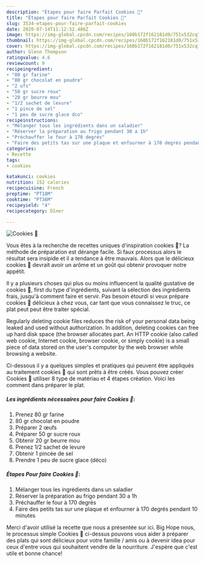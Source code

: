 ```yaml
---
description: "Étapes pour faire Parfait Cookies 🍫"
title: "Étapes pour faire Parfait Cookies 🍫"
slug: 3534-etapes-pour-faire-parfait-cookies
date: 2020-07-14T11:12:52.486Z
image: https://img-global.cpcdn.com/recipes/160b172f162181d0/751x532cq70/cookies-🍫-photo-principale-de-la-recette.jpg
thumbnail: https://img-global.cpcdn.com/recipes/160b172f162181d0/751x532cq70/cookies-🍫-photo-principale-de-la-recette.jpg
cover: https://img-global.cpcdn.com/recipes/160b172f162181d0/751x532cq70/cookies-🍫-photo-principale-de-la-recette.jpg
author: Glenn Thompson
ratingvalue: 4.6
reviewcount: 9
recipeingredient:
- "80 gr farine"
- "80 gr chocolat en poudre"
- "2 ufs"
- "50 gr sucre roux"
- "20 gr beurre mou"
- "1/2 sachet de levure"
- "1 pince de sel"
- "1 peu de sucre glace dco"
recipeinstructions:
- "Mélanger tous les ingrédients dans un saladier"
- "Réserver la préparation au frigo pendant 30 a 1h"
- "Préchauffer le four à 170 degrés"
- "Faire des petits tas sur une plaque et enfourner à 170 degrés pendant 10 minutes"
categories:
- Recette
tags:
- cookies

katakunci: cookies 
nutrition: 152 calories
recipecuisine: French
preptime: "PT18M"
cooktime: "PT36M"
recipeyield: "4"
recipecategory: Dîner

---
```



![Cookies 🍫](https://img-global.cpcdn.com/recipes/160b172f162181d0/751x532cq70/cookies-🍫-photo-principale-de-la-recette.jpg)

Vous êtes à la recherche de recettes uniques d'inspiration cookies 🍫? La méthode de préparation est dérange facile. Si faux processus alors le résultat sera insipide et il a tendance à être mauvais. Alors que le délicieux cookies 🍫 devrait avoir un arôme et un goût qui obtenir provoquer notre appétit.

Il y a plusieurs choses qui plus ou moins influencent la qualité gustative de cookies 🍫, first du type d'ingrédients, suivant la sélection des ingrédients frais, jusqu'à comment faire et servir. Pas besoin étourdi si veux prépare cookies 🍫 délicieux à chez vous, car tant que vous connaissez le truc, ce plat peut peut être traiter spécial.

Regularly deleting cookie files reduces the risk of your personal data being leaked and used without authorization. In addition, deleting cookies can free up hard disk space (the browser allocates part. An HTTP cookie (also called web cookie, Internet cookie, browser cookie, or simply cookie) is a small piece of data stored on the user&#39;s computer by the web browser while browsing a website.


Ci-dessous il y a quelques simples et pratiques qui peuvent être appliqués au traitement cookies 🍫 qui sont prêts à être créés. Vous pouvez créer Cookies 🍫 utiliser 8 type de matériau et 4 étapes création. Voici les comment dans préparer le plat.

<!--inarticleads1-->

##### Les ingrédients nécessaires pour faire Cookies 🍫:

1. Prenez 80 gr farine
1.  80 gr chocolat en poudre
1. Préparer 2 œufs
1. Préparer 50 gr sucre roux
1. Obtenir 20 gr beurre mou
1. Prenez 1/2 sachet de levure
1. Obtenir 1 pincée de sel
1. Prendre 1 peu de sucre glace (déco)




<!--inarticleads2-->

##### Étapes Pour faire Cookies 🍫:

1. Mélanger tous les ingrédients dans un saladier
1. Réserver la préparation au frigo pendant 30 a 1h
1. Préchauffer le four à 170 degrés
1. Faire des petits tas sur une plaque et enfourner à 170 degrés pendant 10 minutes





Merci d'avoir utilisé la recette que nous a présentée sur ici. Big Hope nous, le processus simple Cookies 🍫 ci-dessus pouvons vous aider à préparer des plats qui sont délicieux pour votre famille / amis ou à devenir idea pour ceux d'entre vous qui souhaitent vendre de la nourriture. J'espère que c'est utile et bonne chance!
